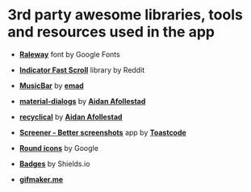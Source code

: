 # 3rd party awesome libraries, tools and resources used in the app

- [**Raleway**](https://fonts.google.com/specimen/Raleway) font by Google Fonts

- [**Indicator Fast Scroll**](https://github.com/reddit/IndicatorFastScroll) library by Reddit

- [**MusicBar**](https://github.com/emadabdalrahman/MusicBar) by [**emad**](https://github.com/emadabdalrahman)

- [**material-dialogs**](https://github.com/afollestad/material-dialogs) by [**Aidan Afollestad**](https://github.com/afollestad)

- [**recyclical**](https://github.com/afollestad/recyclical) by [**Aidan Afollestad**](https://github.com/afollestad)

- [**Screener - Better screenshots**](https://play.google.com/store/apps/details?id=de.toastcode.screener) app by [**Toastcode**](https://toastco.de/)

- [**Round icons**](https://material.io/tools/icons/?style=round) by Google

- [**Badges**](https://shields.io/) by Shields.io

- [**gifmaker.me**](https://gifmaker.me/)
